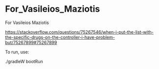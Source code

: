# For_Vasileios_Maziotis
For Vasileios Maziotis

https://stackoverflow.com/questions/75267546/when-i-put-the-list-with-the-specific-drugs-on-the-controller-i-have-problem-but/75267899#75267899


To run, use:

./gradleW bootRun
